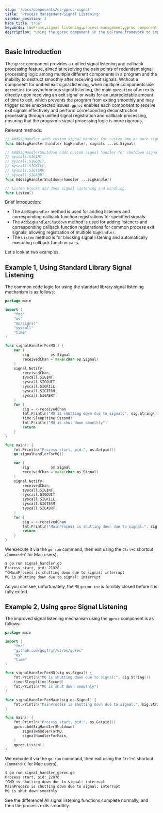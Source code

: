 ```yaml
---
slug: '/docs/components/os-gproc-signal'
title: 'Process Management-Signal Listening'
sidebar_position: 2
hide_title: true
keywords: [GoFrame,signal listening,process management,gproc component,GoFrame framework,signal handling,smooth program exit,Go language,signal callback,AddSigHandler]
description: "Using the gproc component in the GoFrame framework to implement signal listening and handling, addressing the issue of redundant signal processing logic among multiple components and the inability to exit programs smoothly. By unified signal registration and callback processing, it ensures that each component can effectively receive exit signals and perform deconstruction, making signal processing logic more rigorous."
---
```


## Basic Introduction

The `gproc` component provides a unified signal listening and callback processing feature, aimed at resolving the pain points of redundant signal processing logic among multiple different components in a program and the inability to destruct smoothly after receiving exit signals. Without a component for unified exit signal listening, when multiple components use `goroutine` for asynchronous signal listening, the main `goroutine` often exits directly upon receiving an exit signal or waits for an unpredictable amount of time to exit, which prevents the program from exiting smoothly and may trigger some unexpected issues. `gproc` enables each component to receive exit signals effectively and perform corresponding deconstruction processing through unified signal registration and callback processing, ensuring that the program's signal processing logic is more rigorous.

Relevant methods:

```go
// AddSigHandler adds custom signal handler for custom one or more signals.
func AddSigHandler(handler SigHandler, signals ...os.Signal)

// AddSigHandlerShutdown adds custom signal handler for shutdown signals:
// syscall.SIGINT,
// syscall.SIGQUIT,
// syscall.SIGKILL,
// syscall.SIGTERM,
// syscall.SIGABRT.
func AddSigHandlerShutdown(handler ...SigHandler)

// Listen blocks and does signal listening and handling.
func Listen()
```

Brief Introduction:

- The `AddSigHandler` method is used for adding listeners and corresponding callback function registrations for specified signals.
- The `AddSigHandlerShutdown` method is used for adding listeners and corresponding callback function registrations for common process exit signals, allowing registration of multiple `SigHandler`.
- The `Listen` method is for blocking signal listening and automatically executing callback function calls.

Let's look at two examples.

## Example 1, Using Standard Library Signal Listening

The common code logic for using the standard library signal listening mechanism is as follows:

```go
package main

import (
    "fmt"
    "os"
    "os/signal"
    "syscall"
    "time"
)

func signalHandlerForMQ() {
    var (
        sig          os.Signal
        receivedChan = make(chan os.Signal)
    )
    signal.Notify(
        receivedChan,
        syscall.SIGINT,
        syscall.SIGQUIT,
        syscall.SIGKILL,
        syscall.SIGTERM,
        syscall.SIGABRT,
    )
    for {
        sig = <-receivedChan
        fmt.Println("MQ is shutting down due to signal:", sig.String())
        time.Sleep(time.Second)
        fmt.Println("MQ is shut down smoothly")
        return
    }
}

func main() {
    fmt.Println("Process start, pid:", os.Getpid())
    go signalHandlerForMQ()

    var (
        sig          os.Signal
        receivedChan = make(chan os.Signal)
    )
    signal.Notify(
        receivedChan,
        syscall.SIGINT,
        syscall.SIGQUIT,
        syscall.SIGKILL,
        syscall.SIGTERM,
        syscall.SIGABRT,
    )
    for {
        sig = <-receivedChan
        fmt.Println("MainProcess is shutting down due to signal:", sig.String())
        return
    }
}
```

We execute it via the `go run` command, then exit using the `Ctrl+C` shortcut (`Command+C` for Mac users).

```bash
$ go run signal_handler.go
Process start, pid: 21928
^CMainProcess is shutting down due to signal: interrupt
MQ is shutting down due to signal: interrupt
```

As you can see, unfortunately, the `MQ` `goroutine` is forcibly closed before it is fully exited.

## Example 2, Using `gproc` Signal Listening

The improved signal listening mechanism using the `gproc` component is as follows:

```go
package main

import (
    "fmt"
    "github.com/gogf/gf/v2/os/gproc"
    "os"
    "time"
)

func signalHandlerForMQ(sig os.Signal) {
    fmt.Println("MQ is shutting down due to signal:", sig.String())
    time.Sleep(time.Second)
    fmt.Println("MQ is shut down smoothly")
}

func signalHandlerForMain(sig os.Signal) {
    fmt.Println("MainProcess is shutting down due to signal:", sig.String())
}

func main() {
    fmt.Println("Process start, pid:", os.Getpid())
    gproc.AddSigHandlerShutdown(
        signalHandlerForMQ,
        signalHandlerForMain,
    )
    gproc.Listen()
}
```

We execute it via the `go run` command, then exit using the `Ctrl+C` shortcut (`Command+C` for Mac users).

```bash
$ go run signal_handler_gproc.go
Process start, pid: 22876
^CMQ is shutting down due to signal: interrupt
MainProcess is shutting down due to signal: interrupt
MQ is shut down smoothly
```

See the difference! All signal listening functions complete normally, and then the process exits smoothly.